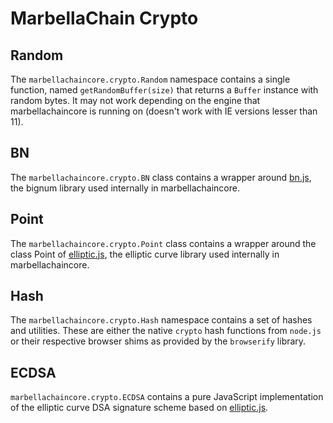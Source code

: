# MarbellaChain Crypto

## Random
The `marbellachaincore.crypto.Random` namespace contains a single function, named `getRandomBuffer(size)` that returns a `Buffer` instance with random bytes. It may not work depending on the engine that marbellachaincore is running on (doesn't work with IE versions lesser than 11).

## BN
The `marbellachaincore.crypto.BN` class contains a wrapper around [bn.js](https://github.com/indutny/bn.js), the bignum library used internally in marbellachaincore.

## Point
The `marbellachaincore.crypto.Point` class contains a wrapper around the class Point of [elliptic.js](https://github.com/indutny/elliptic), the elliptic curve library used internally in marbellachaincore.

## Hash
The `marbellachaincore.crypto.Hash` namespace contains a set of hashes and utilities. These are either the native `crypto` hash functions from `node.js` or their respective browser shims as provided by the `browserify` library.

## ECDSA
`marbellachaincore.crypto.ECDSA` contains a pure JavaScript implementation of the elliptic curve DSA signature scheme based on [elliptic.js](https://github.com/indutny/elliptic).
